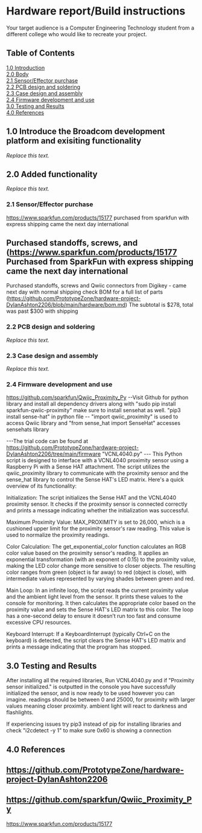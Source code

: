 # Hardware report/Build instructions
Your target audience is a Computer Engineering Technology student from a different college who would like to recreate your project. 
## Table of Contents
[1.0 Introduction](#10-introduce-the-broadcom-development-platform-and-exisiting-functionality)   
[2.0 Body](#20-added-functionality)   
[2.1 Sensor/Effector purchase](#21-sensor-effector-purchase)   
[2.2 PCB design and soldering](#22-pcb-design-and-soldering)   
[2.3 Case design and assembly](#23-case-design-and-assembly)   
[2.4 Firmware development and use](#24-firmware-development-and-use)   
[3.0 Testing and Results](#30-testing-and-results)   
[4.0 References](#40-references)  

## 1.0 Introduce the Broadcom development platform and exisiting functionality   

*Replace this text.*   

## 2.0 Added functionality   

*Replace this text.*   

### 2.1 Sensor/Effector purchase   
https://www.sparkfun.com/products/15177
purchased from sparkfun with express shipping came the next day international

Purchased standoffs, screws, and (https://www.sparkfun.com/products/15177
Purchased from SparkFun with express shipping came the next day international
-
Purchased standoffs, screws and Qwiic connectors from Digikey - came next day with normal shipping 
check BOM for a full list of parts (https://github.com/PrototypeZone/hardware-project-DylanAshton2206/blob/main/hardware/bom.md)
The subtotal is $278, total was past $300 with shipping

### 2.2 PCB design and soldering   

*Replace this text.*   

### 2.3 Case design and assembly   

*Replace this text.*   

### 2.4 Firmware development and use   
https://github.com/sparkfun/Qwiic_Proximity_Py --Visit Github for python library and install all dependency drivers along with "sudo pip install sparkfun-qwiic-proximity"
make sure to install sensehat as well. "pip3 install sense-hat"
in python file -- "import qwiic_proximity" is used to access Qwiic library and "from sense_hat import SenseHat" accesses sensehats library

---The trial code can be found at https://github.com/PrototypeZone/hardware-project-DylanAshton2206/tree/main/firmware "VCNL4040.py" ---
This Python script is designed to interface with a VCNL4040 proximity sensor using a Raspberry Pi with a Sense HAT attachment. The script utilizes the qwiic_proximity library to communicate with the proximity sensor and the sense_hat library to control the Sense HAT's LED matrix.
Here's a quick overview of its functionality:

Initialization:
The script initializes the Sense HAT and the VCNL4040 proximity sensor.
It checks if the proximity sensor is connected correctly and prints a message indicating whether the initialization was successful.

Maximum Proximity Value:
MAX_PROXIMITY is set to 26,000, which is a cushioned upper limit for the proximity sensor's raw reading. This value is used to normalize the proximity readings.

Color Calculation:
The get_exponential_color function calculates an RGB color value based on the proximity sensor's reading. It applies an exponential transformation (with an exponent of 0.15) to the proximity value, making the LED color change more sensitive to closer objects.
The resulting color ranges from green (object is far away) to red (object is close), with intermediate values represented by varying shades between green and red.

Main Loop:
In an infinite loop, the script reads the current proximity value and the ambient light level from the sensor.
It prints these values to the console for monitoring.
It then calculates the appropriate color based on the proximity value and sets the Sense HAT's LED matrix to this color.
The loop has a one-second delay to ensure it doesn’t run too fast and consume excessive CPU resources.

Keyboard Interrupt:
If a KeyboardInterrupt (typically Ctrl+C on the keyboard) is detected, the script clears the Sense HAT's LED matrix and prints a message indicating that the program has stopped.

## 3.0 Testing and Results   
After installing all the required libraries, Run VCNL4040.py and if "Proximity sensor initialized." is outputted in the console you have successfully initialized the sensor, and is now ready to be used however you can imagine.
readings should be between 0 and 25000, for proximity with larger values meaning closer proximity.
ambient light will react to darkness and flashlights.

If experiencing issues try pip3 instead of pip for installing libraries and check "i2cdetect -y 1" to make sure 0x60 is showing a connection

## 4.0 References
https://github.com/PrototypeZone/hardware-project-DylanAshton2206
-
https://github.com/sparkfun/Qwiic_Proximity_Py
-
https://www.sparkfun.com/products/15177

